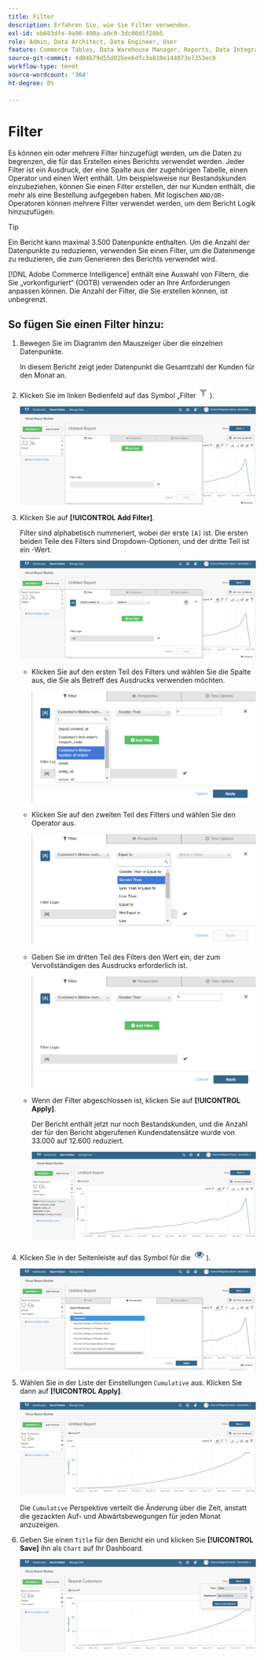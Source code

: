 ```yaml
---
title: Filter
description: Erfahren Sie, wie Sie Filter verwenden.
exl-id: eb683dfe-9a90-400a-a0c0-3dc00d1f28b5
role: Admin, Data Architect, Data Engineer, User
feature: Commerce Tables, Data Warehouse Manager, Reports, Data Integration
source-git-commit: 4d04b79d55d02bee6dfc3a810e144073e7353ec0
workflow-type: tm+mt
source-wordcount: '364'
ht-degree: 0%

---
```


# Filter

Es können ein oder mehrere Filter hinzugefügt werden, um die Daten zu begrenzen, die für das Erstellen eines Berichts verwendet werden. Jeder Filter ist ein Ausdruck, der eine Spalte aus der zugehörigen Tabelle, einen Operator und einen Wert enthält. Um beispielsweise nur Bestandskunden einzubeziehen, können Sie einen Filter erstellen, der nur Kunden enthält, die mehr als eine Bestellung aufgegeben haben. Mit logischen `AND/OR`-Operatoren können mehrere Filter verwendet werden, um dem Bericht Logik hinzuzufügen.

>[!TIP]
>
>Ein Bericht kann maximal 3.500 Datenpunkte enthalten. Um die Anzahl der Datenpunkte zu reduzieren, verwenden Sie einen Filter, um die Datenmenge zu reduzieren, die zum Generieren des Berichts verwendet wird.

[!DNL Adobe Commerce Intelligence] enthält eine Auswahl von Filtern, die Sie „vorkonfiguriert“ (OOTB) verwenden oder an Ihre Anforderungen anpassen können. Die Anzahl der Filter, die Sie erstellen können, ist unbegrenzt.

## So fügen Sie einen Filter hinzu:

1. Bewegen Sie im Diagramm den Mauszeiger über die einzelnen Datenpunkte.

   In diesem Bericht zeigt jeder Datenpunkt die Gesamtzahl der Kunden für den Monat an.

1. Klicken Sie im linken Bedienfeld auf das Symbol „Filter![&#x200B; (](../../assets/magento-bi-btn-filter.png)).

   ![Filter hinzufügen](../../assets/magento-bi-report-builder-filter-add.png)

1. Klicken Sie auf **[!UICONTROL Add Filter]**.

   Filter sind alphabetisch nummeriert, wobei der erste `[A]` ist. Die ersten beiden Teile des Filters sind Dropdown-Optionen, und der dritte Teil ist ein -Wert.

   ![Filterschnittstelle mit der Option „Filter hinzufügen“](../../assets/magento-bi-report-builder-filter-add-a.png)

   * Klicken Sie auf den ersten Teil des Filters und wählen Sie die Spalte aus, die Sie als Betreff des Ausdrucks verwenden möchten.

     ![Wählen Sie den ersten Teil des Filters](../../assets/magento-bi-report-builder-filter-part1.png)

   * Klicken Sie auf den zweiten Teil des Filters und wählen Sie den Operator aus.

     ![Operator auswählen](../../assets/magento-bi-report-builder-filter-part2.png)

   * Geben Sie im dritten Teil des Filters den Wert ein, der zum Vervollständigen des Ausdrucks erforderlich ist.

     ![Wert eingeben](../../assets/magento-bi-report-builder-filter-part3.png)

   * Wenn der Filter abgeschlossen ist, klicken Sie auf **[!UICONTROL Apply]**.

     Der Bericht enthält jetzt nur noch Bestandskunden, und die Anzahl der für den Bericht abgerufenen Kundendatensätze wurde von 33.000 auf 12.600 reduziert.

     ![Gefilterter Bericht](../../assets/magento-bi-report-builder-filter-report.png)<!--{: .zoom}-->

1. Klicken Sie in der Seitenleiste auf das Symbol für die ![&#x200B; (](../../assets/magento-bi-btn-perspective.png)).

   ![Perspektive](../../assets/magento-bi-report-builder-filter-perspective.png)<!--{: .zoom}-->

1. Wählen Sie in der Liste der Einstellungen `Cumulative` aus. Klicken Sie dann auf **[!UICONTROL Apply]**.

   ![Kumulative Perspektive](../../assets/magento-bi-report-builder-filter-perspective-cumulative.png)

   Die `Cumulative` Perspektive verteilt die Änderung über die Zeit, anstatt die gezackten Auf- und Abwärtsbewegungen für jeden Monat anzuzeigen.

1. Geben Sie einen `Title` für den Bericht ein und klicken Sie **[!UICONTROL Save]** ihn als `Chart` auf Ihr Dashboard.

   ![Im Dashboard speichern](../../assets/magento-bi-report-builder-filter-perspective-cumulative-save.png)
